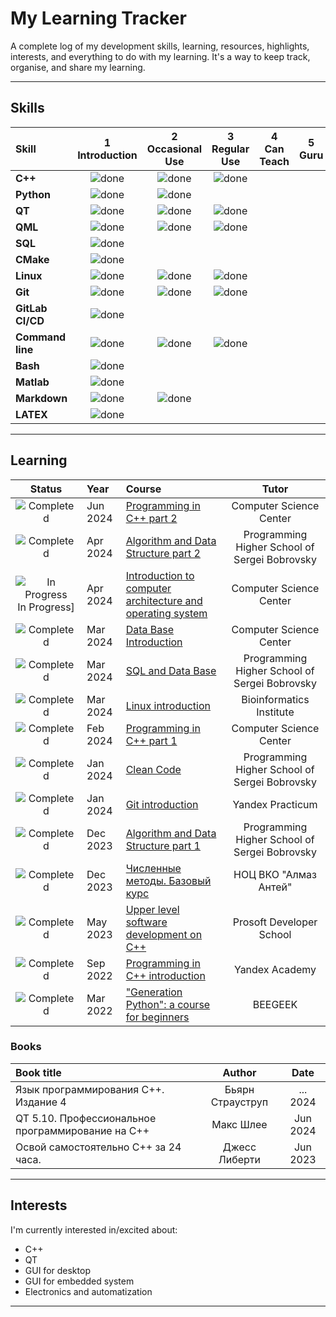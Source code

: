 # My Learning Tracker

A complete log of my development skills, learning, resources, highlights, interests, and everything to do with my learning. It's a way to keep track, organise, and share my learning.

----

## Skills

[done]: https://user-images.githubusercontent.com/29199184/32275438-8385f5c0-bf0b-11e7-9406-42265f71e2bd.png "Done"

|               Skill              | 1<br>Introduction | 2<br>Occasional Use    | 3<br>Regular Use | 4<br>Can Teach | 5<br>Guru |
|:-------------------------------- |:-----------------:|:----------------------:|:----------------:|:--------------:|:---------:|
|**C++**                           | ![done][done]     | ![done][done]          | ![done][done]    |                |		|
|**Python**                        | ![done][done]     | ![done][done]          |                  |                |		|
|**QT**                            | ![done][done]     | ![done][done]          | ![done][done]    |                |		|
|**QML**			   | ![done][done]     | ![done][done]		| ![done][done]    |		    |		|
|**SQL**                           | ![done][done]     | 		        | 		   |                |		|
|**CMake**                         | ![done][done]     | 		        | 		   |                |		|
|**Linux**                         | ![done][done]     | ![done][done]          | ![done][done]	   |                |		|
|**Git**                           | ![done][done]     | ![done][done]          | ![done][done]    |                |		|
|**GitLab CI/CD**                  | ![done][done]     | 			| 		   |                |		|
|**Command line**                  | ![done][done]     | ![done][done]          | ![done][done]    |                |		|
|**Bash**                          | ![done][done]     | 		        | 		   |                |		|
|**Matlab**                        | ![done][done]     | 		        | 		   |                |		|
|**Markdown**                      | ![done][done]     | ![done][done]		| 		   |                |		|
|**LATEX**                         | ![done][done]     | 			| 		   |                |		|

----

## Learning

[//]: # (Status images)

[Completed]: https://user-images.githubusercontent.com/29199184/32275438-8385f5c0-bf0b-11e7-9406-42265f71e2bd.png "Completed"
[In Progress]: https://user-images.githubusercontent.com/29199184/34462881-7305ddac-ee4d-11e7-9b57-589424820da4.png "In Progress"
[Soon]: https://user-images.githubusercontent.com/29199184/34462916-d5c37bd4-ee4d-11e7-9f4a-d57f2243281b.png "Soon"

|            Status           |   Year     | Course                                                          |                Tutor                        |
|:---------------------------:|:-----------|:----------------------------------------------------------------|:-------------------------------------------:|
| ![Completed][Completed]     | Jun 2024   | [Programming in C++ part 2]	                             |Computer Science Center 	                   |
| ![Completed][Completed]     | Apr 2024   | [Algorithm and Data Structure part 2]                           |Programming Higher School of Sergei Bobrovsky|
| ![In Progress]In Progress]  | Apr 2024   | [Introduction to computer architecture and operating system]    |Computer Science Center 	  		   |
| ![Completed][Completed]     | Mar 2024   | [Data Base Introduction]		                             |Computer Science Center 	  		   |
| ![Completed][Completed]     | Mar 2024   | [SQL and Data Base]		                             |Programming Higher School of Sergei Bobrovsky|
| ![Completed][Completed]     | Mar 2024   | [Linux introduction]		                             |Bioinformatics Institute	                   |
| ![Completed][Completed]     | Feb 2024   | [Programming in C++ part 1]	                             |Computer Science Center 	                   |
| ![Completed][Completed]     | Jan 2024   | [Clean Code]  					             |Programming Higher School of Sergei Bobrovsky|
| ![Completed][Completed]     | Jan 2024   | [Git introduction]					             |Yandex Practicum				   |
| ![Completed][Completed]     | Dec 2023   | [Algorithm and Data Structure part 1]                           |Programming Higher School of Sergei Bobrovsky|
| ![Completed][Completed]     | Dec 2023   | [Численные методы. Базовый курс]     	                     |НОЦ ВКО "Алмаз Антей"			   |
| ![Completed][Completed]     | May 2023   | [Upper level software development on C++]                       |Prosoft Developer School	                   |
| ![Completed][Completed]     | Sep 2022   | [Programming in C++ introduction]                               |Yandex Academy		                   |
| ![Completed][Completed]     | Mar 2022   | ["Generation Python": a course for beginners]                   |BEEGEEK			                   |


[//]: # (Reference links to courses)
[Programming in C++ part 2]: https://stepik.org/cert/2508885
[Introduction to computer architecture and operating system]: https://stepik.org/course/253/syllabus
[Data Base Introduction]: https://stepik.org/cert/2391454
[SQL and Data Base]: https://vk.com/lambda_brain
[Linux introduction]: https://stepik.org/cert/2382807
[Programming in C++ part 1]: https://stepik.org/cert/2353024
[Programming in C++ part 2]: https://stepik.org/course/3206/info
[Clean Code]: https://vk.com/lambda_brain 
[Git introduction]: https://practicum.yandex.ru/profile/git-basics/
[Algorithm and Data Structure part 1]: https://vk.com/lambda_brain
[Algorithm and Data Structure part 2]: https://vk.com/lambda_brain
[Численные методы. Базовый курс]: https://nocvko.ru/
[Upper level software development on C++]: https://school.prosoftsystems.ru/
[Programming in C++ introduction]: https://stepik.org/cert/2068693 
["Generation Python": a course for beginners]: https://stepik.org/cert/1383071

### Books

| Book title						    |            Author            |   Date  |
|:----------------------------------------------------------|:----------------------------:|:-------:|
| Язык программирования С++. Издание 4			    | Бьярн Страуструп 		   |... 2024 |
| QT 5.10. Профессиональное программирование на C++	    | Макс Шлее			   |Jun 2024 |
| Освой самостоятельно C++ за 24 часа.  		    | Джесс Либерти		   |Jun 2023 |


[//]: # (Reference links to paths)

[33 concepts every JavaScript developer should know]: https://github.com/leonardomso/33-js-concepts

[//]: # (Reference links to authors)
[Leonardo Maldonado]: https://github.com/leonardomso


----

## Interests

I'm currently interested in/excited about:

+ C++
+ QT
+ GUI for desktop 
+ GUI for embedded system 
+ Electronics and automatization

----
